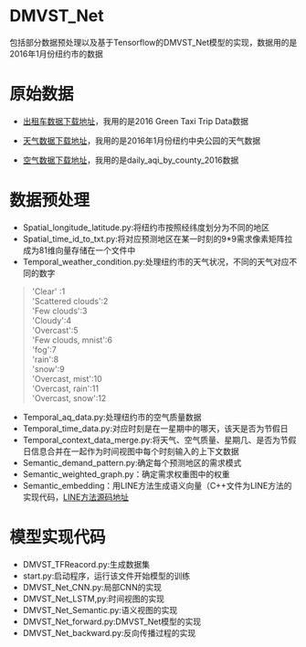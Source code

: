 # DMVST_Net
包括部分数据预处理以及基于Tensorflow的DMVST_Net模型的实现，数据用的是2016年1月份纽约市的数据

# 原始数据

- <a href="https://data.cityofnewyork.us/browse?q=taxi&page=1" target="_blank">出租车数据下载地址</a>，我用的是2016 Green Taxi Trip Data数据

- <a href="http://www.meteomanz.com/index?l=1&cou=4030&ind=72506&ty=hp&d1=01&m1=01&y1=2016&h1=00Z&d2=31&m2=01&y2=2016&h2=23Z" target="_blank">天气数据下载地址</a>，我用的是2016年1月份纽约中央公园的天气数据

- <a href="https://aqs.epa.gov/aqsweb/airdata/download_files.html#AQI" target="_blank">空气数据下载地址</a>，我用的是daily_aqi_by_county_2016数据

# 数据预处理
- Spatial_longitude_latitude.py:将纽约市按照经纬度划分为不同的地区
- Spatial_time_id_to_txt.py:将对应预测地区在某一时刻的9*9需求像素矩阵拉成为81维向量存储在一个文件中
- Temporal_weather_condition.py:处理纽约市的天气状况，不同的天气对应不同的数字
>  'Clear' :1</br>
   'Scattered clouds':2</br>
   'Few clouds':3</br>
   'Cloudy':4</br>
   'Overcast':5</br>
   'Few clouds, mnist':6</br>
   'fog':7</br>
   'rain':8</br>
   'snow':9</br>
   'Overcast, mist':10</br>
   'Overcast, rain':11</br>
   'Overcast, snow':12</br>
- Temporal_aq_data.py:处理纽约市的空气质量数据
- Temporal_time_data.py:对应时刻是在一星期中的哪天，该天是否为节假日
- Temporal_context_data_merge.py:将天气、空气质量、星期几、是否为节假日信息合并在一起作为时间视图中每个时刻输入的上下文数据
- Semantic_demand_pattern.py:确定每个预测地区的需求模式
- Semantic_weighted_graph.py：确定需求权重图中的权重
- Semantic_embedding：用LINE方法生成语义向量（C++文件为LINE方法的实现代码，<a href="https://github.com/tangjianpku/LINE" target="_blank">LINE方法源码地址</a>
# 模型实现代码
- DMVST_TFReacord.py:生成数据集
- start.py:启动程序，运行该文件开始模型的训练
- DMVST_Net_CNN.py:局部CNN的实现
- DMVST_Net_LSTM,py:时间视图的实现
- DMVST_Net_Semantic.py:语义视图的实现
- DMVST_Net_forward.py:DMVST_Net模型的实现
- DMVST_Net_backward.py:反向传播过程的实现

